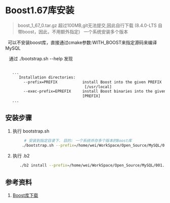 # Boost1.67库安装
> boost_1_67_0.tar.gz 超过100MB,git无法提交,因此自行下载 (8.4.0-LTS 自带boost，因此，不用额外指定)
&nbsp;&nbsp;一个系统安装多个版本

&nbsp;&nbsp;可以不安装boost库，直接通过cmake参数:WITH_BOOST来指定源码来编译MySQL

&nbsp;&nbsp; 通过 ./bootstrap.sh --help 发现
```txt

   ...
      Installation directories:
        --prefix=PREFIX           install Boost into the given PREFIX
                                   [/usr/local]
        --exec-prefix=EPREFIX     install Boost binaries into the given EPREFIX
                                  [PREFIX]
   ...

```

## 安装步骤
1. 执行 bootstrap.sh
   ```sh
        # 安装到指定目录下. 目的: 一个系统并存多个版本的Boost库
       ./bootstrap.sh --prefix=/home/wei/WorkSpace/Open_Source/MySQL/001.SOURCE_CODE/006.mysql-server-8.4.0-LTS/libs/libs-output/boost_1_67_0_output
   ```

2. 执行 .b2
   ```sh
      ./b2 install --prefix=/home/wei/WorkSpace/Open_Source/MySQL/001.SOURCE_CODE/006.mysql-server-8.4.0-LTS/libs/libs-output/boost_1_67_0_output --build-type=complete threading=multi --layout=tagged 
   ```

## 参考资料
1. [Boost库下载](https://www.boost.org/)